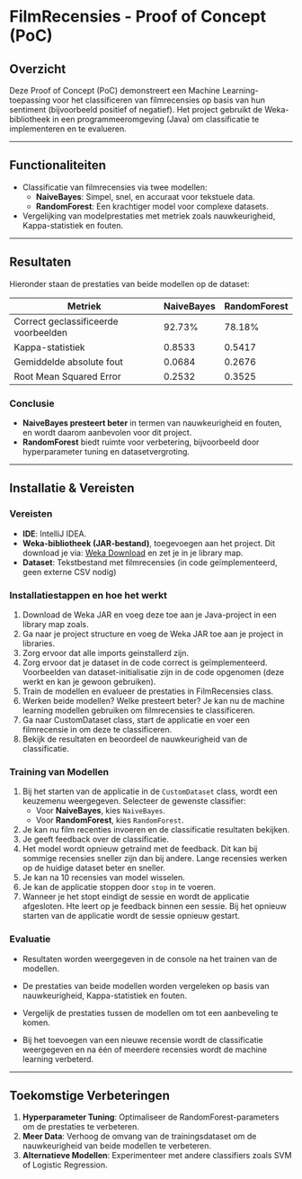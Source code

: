 # FilmRecensies - Proof of Concept (PoC)

## Overzicht
Deze Proof of Concept (PoC) demonstreert een Machine Learning-toepassing voor het classificeren van filmrecensies op basis van hun sentiment (bijvoorbeeld positief of negatief). Het project gebruikt de Weka-bibliotheek in een programmeeromgeving (Java) om classificatie te implementeren en te evalueren.

---

## Functionaliteiten
- Classificatie van filmrecensies via twee modellen:
    - **NaiveBayes**: Simpel, snel, en accuraat voor tekstuele data.
    - **RandomForest**: Een krachtiger model voor complexe datasets.
- Vergelijking van modelprestaties met metriek zoals nauwkeurigheid, Kappa-statistiek en fouten.

---

## Resultaten
Hieronder staan de prestaties van beide modellen op de dataset:

| **Metriek**               | **NaiveBayes**     | **RandomForest**    |
|---------------------------|--------------------|---------------------|
| Correct geclassificeerde voorbeelden | 92.73%            | 78.18%             |
| Kappa-statistiek          | 0.8533            | 0.5417             |
| Gemiddelde absolute fout  | 0.0684            | 0.2676             |
| Root Mean Squared Error   | 0.2532            | 0.3525             |

### Conclusie
- **NaiveBayes presteert beter** in termen van nauwkeurigheid en fouten, en wordt daarom aanbevolen voor dit project.
- **RandomForest** biedt ruimte voor verbetering, bijvoorbeeld door hyperparameter tuning en datasetvergroting.

---

## Installatie & Vereisten

### Vereisten
- **IDE**: IntelliJ IDEA.
- **Weka-bibliotheek (JAR-bestand)**, toegevoegen aan het project. Dit download je via: [Weka Download](https://sourceforge.net/projects/weka/files/) en zet je in je library map.
- **Dataset**: Tekstbestand met filmrecensies (in code geïmplementeerd, geen externe CSV nodig)

### Installatiestappen en hoe het werkt
1. Download de Weka JAR en voeg deze toe aan je Java-project in een library map zoals.
2. Ga naar je project structure en voeg de Weka JAR toe aan je project in libraries.
3. Zorg ervoor dat alle imports geinstallerd zijn.
4. Zorg ervoor dat je dataset in de code correct is geïmplementeerd. Voorbeelden van dataset-initialisatie zijn in de code opgenomen (deze werkt en kan je gewoon gebruiken).
5. Train de modellen en evalueer de prestaties in FilmRecensies class.
6. Werken beide modellen? Welke presteert beter? Je kan nu de machine learning modellen gebruiken om filmrecensies te classificeren.
7. Ga naar CustomDataset class, start de applicatie en voer een filmrecensie in om deze te classificeren.
8. Bekijk de resultaten en beoordeel de nauwkeurigheid van de classificatie.

### Training van Modellen
1. Bij het starten van de applicatie in de `CustomDataset` class, wordt een keuzemenu weergegeven.
Selecteer de gewenste classifier:
    - Voor **NaiveBayes**, kies `NaiveBayes`.
    - Voor **RandomForest**, kies `RandomForest`.
2. Je kan nu film recenties invoeren en de classificatie resultaten bekijken.
3. Je geeft feedback over de classificatie.
4. Het model wordt opnieuw getraind met de feedback. Dit kan bij sommige recensies sneller zijn dan bij andere. Lange recensies werken op de huidige dataset beter en sneller.
5. Je kan na 10 recensies van model wisselen.
6. Je kan de applicatie stoppen door `stop` in te voeren.
7. Wanneer je het stopt eindigt de sessie en wordt de applicatie afgesloten. Hte leert op je feedback binnen een sessie. Bij het opnieuw starten van de applicatie wordt de sessie opnieuw gestart.

### Evaluatie
- Resultaten worden weergegeven in de console na het trainen van de modellen.
- De prestaties van beide modellen worden vergeleken op basis van nauwkeurigheid, Kappa-statistiek en fouten.
- Vergelijk de prestaties tussen de modellen om tot een aanbeveling te komen.

- Bij het toevoegen van een nieuwe recensie wordt de classificatie weergegeven en na één of meerdere recensies wordt de machine learning verbeterd.

---

## Toekomstige Verbeteringen
1. **Hyperparameter Tuning**: Optimaliseer de RandomForest-parameters om de prestaties te verbeteren.
2. **Meer Data**: Verhoog de omvang van de trainingsdataset om de nauwkeurigheid van beide modellen te verbeteren.
3. **Alternatieve Modellen**: Experimenteer met andere classifiers zoals SVM of Logistic Regression.
